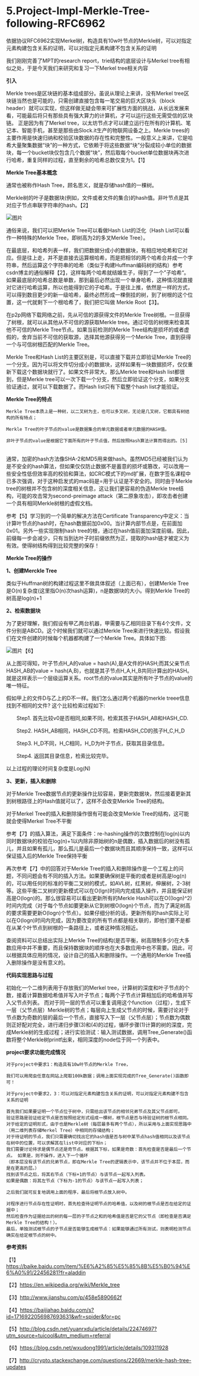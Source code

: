 # 5.Project-Impl-Merkle-Tree-following-RFC6962
依据协议RFC6962实现Merkel树，构造具有10w叶节点的Merkle树，可以对指定元素构建包含关系的证明，可以对指定元素构建不包含关系的证明

我们刚刚完善了MPT的research report，trie结构的底层设计与Merkel tree有相似之处，于是今天我们来研究和复习一下Merkel tree相关内容

**引入**

Merkle trees是区块链的基本组成部分。虽说从理论上来讲，没有Merkel tree区块链当然也是可能的，只需创建直接包含每一笔交易的巨大区块头（block header）就可以实现，但这样做无疑会带来可扩展性方面的挑战，从长远发展来看，可能最后将只有那些具有强大算力的计算机，才可以运行这些无需受信的区块链。 正是因为有了Merkel tree，以太坊节点才可以建立运行在所有的计算机、笔记本、智能手机，甚至是那些由Slock.it生产的物联网设备之上。Merkle trees的主要作用是快速归纳和校验区块数据的存在性和完整性。一般意义上来讲，它是哈希大量聚集数据“块”的一种方式，它依赖于将这些数据“块”分裂成较小单位的数据块，每一个bucket块仅包含几个数据“块”，然后取每个bucket单位数据块再次进行哈希，重复同样的过程，直至剩余的哈希总数仅变为1。【1】

**Merkle Tree基本概念**

通常也被称作Hash Tree，顾名思义，就是存储hash值的一棵树。

Merkle树的叶子是数据块(例如，文件或者文件的集合)的hash值。非叶节点是其对应子节点串联字符串的hash。【2】

![图片](https://user-images.githubusercontent.com/107350922/180372013-5dd346c3-1a6b-4ba1-95f0-151435eb1947.png)

通俗来说，我们可以把Merkle Tree可以看做Hash List的泛化（Hash List可以看作一种特殊的Merkle Tree，即树高为2的多叉Merkle Tree）。

在最底层，和哈希列表一样，我们把数据分成小的数据块，有相应地哈希和它对应。但是往上走，并不是直接去运算根哈希，而是把相邻的两个哈希合并成一个字符串，然后运算这个字符串的哈希（类似于构建Huffman编码树的结构）参考csdn博主的通俗解释【2】，这样每两个哈希就结婚生子，得到了一个”子哈希“。如果最底层的哈希总数是单数，那到最后必然出现一个单身哈希，这种情况就直接对它进行哈希运算，所以也能得到它的子哈希。于是往上推，依然是一样的方式，可以得到数目更少的新一级哈希，最终必然形成一棵倒挂的树，到了树根的这个位置，这一代就剩下一个根哈希了，我们把它叫做 Merkle Root【3】。

在p2p网络下载网络之前，先从可信的源获得文件的Merkle Tree树根。一旦获得了树根，就可以从其他从不可信的源获取Merkle tree。通过可信的树根来检查其他不可信的Merkle Tree节点。如果当前检测的Merkle Tree结构是损坏的或者虚假的，舍弃当前不可信的获取源，选择其他源获得另一个Merkle Tree，直到获得一个与可信树根匹配的Merkle Tree。

Merkle Tree和Hash List的主要区别是，可以直接下载并立即验证Merkle Tree的一个分支。因为可以将文件切分成小的数据块，这样如果有一块数据损坏，仅仅重新下载这个数据块就行了。如果文件非常大，那么Merkle tree和Hash list都很到，但是Merkle tree可以一次下载一个分支，然后立即验证这个分支，如果分支验证通过，就可以下载数据了。而Hash list只有下载整个hash list才能验证。 

**Merkle Tree的特点**

    Merkle Tree本质上是一种树，以二叉树为主，也可以多叉树，无论是几叉树，它都具有树结构的所有特点；
    
    Merkle Tree的叶子节点的value是数据集合的单元数据或者单元数据的HASH值。
    
    非叶子节点的value是根据它下面所有的叶子节点值，然后按照Hash算法计算而得出的。[5]
    　　
通常，加密的hash方法像SHA-2和MD5用来做hash。虽然MD5已经被我们认为是不安全的hash算法，但如果仅仅防止数据不是蓄意的损坏或篡改，可以改用一些安全性低但效率高的校验和算法，如CRC模式下的md扩展，在数字签名课程中已多次强调，对于这种启发式的mac码是=用于认证是不安全的。同时由于Merkle tree的树根并不包含树的深度相关信息，这让我们更容易的伪造Merkle tree结构，可能的攻击常为second-preimage attack（第二原象攻击），即攻击者创建一个具有相同Merkle树根的虚假文档。

参考【5】学习到的一个简单的解决方法在Certificate Transparency中定义：当计算叶节点的hash时，在hash数据前加0x00。当计算内部节点是，在前面加0x01。另外一些实现限制hash tree的根，通过在hash值前面加深度前缀。因此，前缀每一步会减少，只有当到达叶子时前缀依然为正，提取的hash链才被定义为有效。使得树结构得到比较完整的保存！

**Merkle Tree的操作**

**1、创建Merckle Tree**

类似于Huffman树的构建过程这里不做具体叙述（上面已有），创建Merkle Tree是O(n)复杂度(这里指O(n)次hash运算)，n是数据块的大小。得到Merkle Tree的树高是log(n)+1

**2、检索数据块**

为了更好理解，我们假设有甲乙两台机器，甲需要与乙相同目录下有4个文件，文件分别是ABCD。这个时候我们就可以通过Merkle Tree来进行快速比较。假设我们在文件创建的时候每个机器都构建了一个Merkle Tree。具体如下图: 

![图片](https://user-images.githubusercontent.com/107350922/180375827-230d650b-d928-4fb7-9918-6428530a1f03.png)【6】

从上图可得知，叶子节点H_A的value = hash(A),是A文件的HASH;而其父亲节点HASH_AB的value = hash(A,B)，也就是其子节点H_A,H_B共同计算出的HASH。就是这样表示一个层级运算关系。root节点的value其实是所有叶子节点的value的唯一特征。

假如甲上的文件D与乙上的D不一样。我们怎么通过两个机器的merkle treee信息找到不相同的文件? 这个比较检索过程如下:

　　Step1. 首先比较v0是否相同,如果不同，检索其孩子HASH_AB和HASH_CD.

　　Step2. HASH_AB相同，HASH_CD不同。检索HASH_CD的孩子H_C,H_D

　　Step3. H_D不同，H_C相同，H_D为叶子节点，获取其目录信息。

　　Step4. 返回其目录信息，检索比较完毕。

以上过程的理论时间复杂度是Log(N)

**3、更新，插入和删除**

  对于Merkle Tree数据节点的更新操作比较容易，更新完数据块，然后接着更新其到树根路径上的Hash值就可以了，这样不会改变Merkle Tree的结构。
  
  对于Merkel Tree的插入和删除操作很有可能会改变Merkle Tree的结构，这可能就会使得Merkel Tree不平衡
  
参考【7】的插入算法，满足下面条件：re-hashing操作的次数控制在log(n)以内同时数据块的校验在log(n)+1以内除非原始树的n是偶数，插入数据后的树没有孤儿，并且如果有孤儿，那么孤儿是最后一个数据块而且其顺序保持一致，这样可以保证插入后的Merkle Tree保持平衡
  
再次参考【7】中的回答对于Merkle Tree的插入和删除操作是一个工程上的问题，不同问题会有不同的插入方法。如果要确保树是平衡的或者是树高是log(n)的，可以用任何的标准的平衡二叉树的模式，如AVL树，红黑树，伸展树，2-3树等。这些平衡二叉树的更新模式可以在O(lgn)时间内完成插入操作，并且能保证树高是O(logn)的。那么很容易可以看出更新所有的Merkle Hash可以在O((logn)^2)时间内完成（对于每个节点如要更新从它到树根O(logn)个节点，而为了满足树高的要求需要更新O(logn)个节点）。如果仔细分析的话，更新所有的hash实际上可以在O(logn)时间内完成，因为要改变的所有节点都是相关联的，即他们要不是都在从某个叶节点到树根的一条路径上，或者这种情况相近。

查阅资料可以总结出实际上Merkle Tree的结构(是否平衡，树高限制多少)在大多数应用中并不重要，而且保持数据块的顺序也在大多数应用中也不需要。因此，可以根据具体应用的情况，设计自己的插入和删除操作。一个通用的Merkle Tree插入删除操作是没有意义的。

**代码实现思路与过程**

初始化一个二维列表用于存放我们的Merkel tree，计算树的深度和叶子节点的个数，接着计算数据哈希值并写入叶子节点；每两个子节点计算相加后的哈希值并写入父节点列表。 而对于同一层的节点可以重复调用这个function（过程），生成下一层（父节点层）Merkle树的节点；每层向上生成父节点的时候，需要讨论对于节点数为奇数的层的最后一个节点，直接写入下一层（父节点层）；节点数为偶数则正好配对完全，进行递归步骤(3)和(4)的过程，循环步骤(1)计算的树的深度，完成Merkle树的生成过程；进行实验测试：输入测试数据，调用Tree_Generate()函数将整个Merkle树printf出来，相同深度的node位于同一个列表中。

**project要求功能完成情况**

    对于project中要求1：构造具有10w叶节点的Merkle Tree，
    
    我们可以用爬虫任意在网站上爬取100k数据；调用上面实现完成的Tree_Generate()函数即可！
    
    对于project中要求2，3：可以对指定元素构建包含关系的证明，可以对指定元素构建不包含关系的证明
    
    首先我们如果要证明一个节点位于树中，只需给出该节点的相邻兄弟节点及其父节点即可。
    验证思路是验证给定节点是否按照给定形式组成一棵树，根节点是否与待验证树的根节点相同。 
    对于给定的证明形式，由于也是Merkle树（每层最多有两个节点），所以采用与上面实现思路中（用二维列表存储Merkel Tree）中相同的存储结构；
    对于待证明的节点，我们只需要确切找出它的hash值是否与树中某节点hash值相同以及该节点在树中的位置，可以求解其在list中对应的下标n；
    我们需要讨论待求是偶节点还是奇节点。根据其下标，如果是奇数：首先检查是否是最后一个节点。 如果是，则不操作，进入下一个循环
    （即本层没有该节点的兄弟节点，即在Merkle Tree的逻辑表示中，该节点并不位于本层，而是在更高的层。）
    找到该节点之后，将其右节点（下标+1的节点）与该节点一起写入列表。 
    如果是偶数：将其左节点（下标为-1的节点）与该节点一起写入列表；
    
    之后我们就可反复地调用上面的程序，最后将根节点放入树中。
    
    对程序进行节点存在性证明时，首先检查待证明节点的哈希值，以及树的根节点是否在给定的证据中；
    然后检查作为证据给出的树的每一层的子节点之和的哈希值是否是它的父节点（即检查是否满足Merkle Tree的结构！）。
    最后，单独测试根节点的子节点是否能够生成根节点：如果能够通过所有测试，则表明检测节点确实在给定根节点的树中。 


**参考资料**

【1】https://baike.baidu.com/item/%E6%A2%85%E5%85%8B%E5%B0%94%E6%A0%91/22456281?fr=aladdin

【2】https://en.wikipedia.org/wiki/Merkle_tree

【3】http://www.jianshu.com/p/458e5890662f

【4】https://baijiahao.baidu.com/s?id=1716922056987693631&wfr=spider&for=pc

【5】http://blog.csdn.net/yuanrxdu/article/details/22474697?utm_source=tuicool&utm_medium=referral

【6】https://blog.csdn.net/wxudong1991/article/details/109311928

【7】http://crypto.stackexchange.com/questions/22669/merkle-hash-tree-updates
